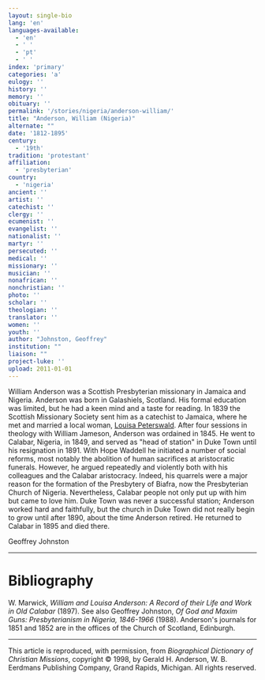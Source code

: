```yaml
---
layout: single-bio
lang: 'en'
languages-available:
  - 'en'
  - ' '
  - 'pt'
  - ' '
index: 'primary'
categories: 'a'
eulogy: ''
history: ''
memory: ''
obituary: ''
permalink: '/stories/nigeria/anderson-william/'
title: "Anderson, William (Nigeria)"
alternate: ""
date: '1812-1895'
century:
  - '19th'
tradition: 'protestant'
affiliation:
  - 'presbyterian'
country:
  - 'nigeria'
ancient: ''
artist: ''
catechist: ''
clergy: ''
ecumenist: ''
evangelist: ''
nationalist: ''
martyr: ''
persecuted: ''
medical: ''
missionary: ''
musician: ''
nonafrican: ''
nonchristian: ''
photo: ''
scholar: ''
theologian: ''
translator: ''
women: ''
youth: ''
author: "Johnston, Geoffrey"
institution: ""
liaison: ""
project-luke: ''
upload: 2011-01-01
---
```




William Anderson was a Scottish Presbyterian missionary in Jamaica and Nigeria. Anderson was born in Galashiels, Scotland. His formal education was limited, but he had a keen mind and a taste for reading. In 1839 the Scottish Missionary Society sent him as a catechist to Jamaica, where he met and married a local woman, [Louisa Peterswald](http://www.dacb.org/stories/nigeria/anderson_louisa.html). After four sessions in theology with William Jameson, Anderson was ordained in 1845. He went to Calabar, Nigeria, in 1849, and served as "head of station" in Duke Town until his resignation in 1891. With Hope Waddell he initiated a number of social reforms, most notably the abolition of human sacrifices at aristocratic funerals. However, he argued repeatedly and violently both with his colleagues and the Calabar aristocracy. Indeed, his quarrels were a major reason for the formation of the Presbytery of Biafra, now the Presbyterian Church of Nigeria. Nevertheless, Calabar people not only put up with him but came to love him. Duke Town was never a successful station; Anderson worked hard and faithfully, but the church in Duke Town did not really begin to grow until after 1890, about the time Anderson retired. He returned to Calabar in 1895 and died there.

Geoffrey Johnston

---

# Bibliography

W. Marwick, *William and Louisa Anderson: A Record of their Life and Work in Old Calabar* (1897). See also Geoffrey Johnston, *Of God and Maxim Guns: Presbyterianism in Nigeria, 1846-1966* (1988). Anderson's journals for 1851 and 1852 are in the offices of the Church of Scotland, Edinburgh.

---

This article is reproduced, with permission, from *Biographical Dictionary of Christian Missions*, copyright © 1998, by Gerald H. Anderson, W. B. Eerdmans Publishing Company, Grand Rapids, Michigan. All rights reserved.